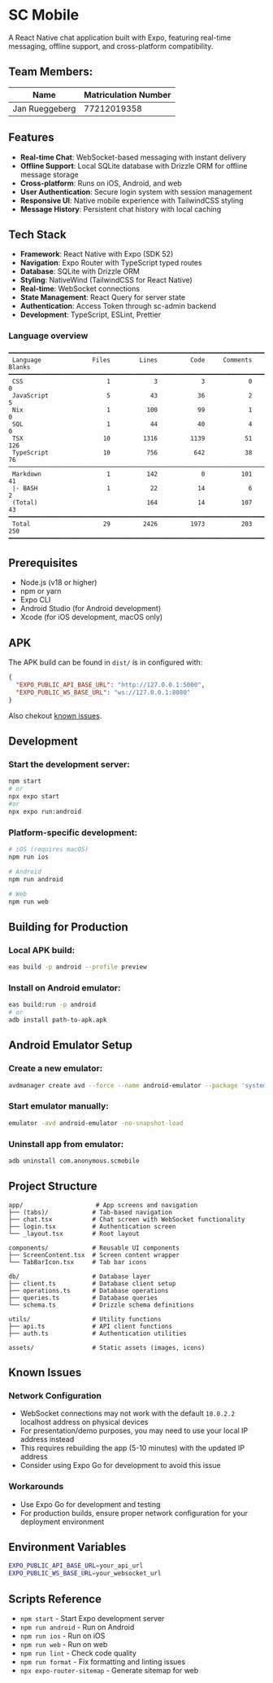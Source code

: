 # SC Mobile
A React Native chat application built with Expo, featuring real-time messaging, offline support, and cross-platform compatibility.

## Team Members:
| Name | Matriculation Number |
|------|---------------------|
| Jan Rueggeberg | 77212019358 |

## Features

- **Real-time Chat**: WebSocket-based messaging with instant delivery
- **Offline Support**: Local SQLite database with Drizzle ORM for offline message storage
- **Cross-platform**: Runs on iOS, Android, and web
- **User Authentication**: Secure login system with session management
- **Responsive UI**: Native mobile experience with TailwindCSS styling
- **Message History**: Persistent chat history with local caching

## Tech Stack

- **Framework**: React Native with Expo (SDK 52)
- **Navigation**: Expo Router with TypeScript typed routes
- **Database**: SQLite with Drizzle ORM
- **Styling**: NativeWind (TailwindCSS for React Native)
- **Real-time**: WebSocket connections
- **State Management**: React Query for server state
- **Authentication**: Access Token through sc-admin backend
- **Development**: TypeScript, ESLint, Prettier

### Language overview

```
━━━━━━━━━━━━━━━━━━━━━━━━━━━━━━━━━━━━━━━━━━━━━━━━━━━━━━━━━━━━━━━━━━━━━━━━━━━━━━━━━
 Language              Files        Lines         Code     Comments       Blanks
━━━━━━━━━━━━━━━━━━━━━━━━━━━━━━━━━━━━━━━━━━━━━━━━━━━━━━━━━━━━━━━━━━━━━━━━━━━━━━━━━
 CSS                       1            3            3            0            0
 JavaScript                5           43           36            2            5
 Nix                       1          100           99            1            0
 SQL                       1           44           40            4            0
 TSX                      10         1316         1139           51          126
 TypeScript               10          756          642           38           76
─────────────────────────────────────────────────────────────────────────────────
 Markdown                  1          142            0          101           41
 |- BASH                   1           22           14            6            2
 (Total)                              164           14          107           43
━━━━━━━━━━━━━━━━━━━━━━━━━━━━━━━━━━━━━━━━━━━━━━━━━━━━━━━━━━━━━━━━━━━━━━━━━━━━━━━━━
 Total                    29         2426         1973          203          250
━━━━━━━━━━━━━━━━━━━━━━━━━━━━━━━━━━━━━━━━━━━━━━━━━━━━━━━━━━━━━━━━━━━━━━━━━━━━━━━━━

```

## Prerequisites

- Node.js (v18 or higher)
- npm or yarn
- Expo CLI
- Android Studio (for Android development)
- Xcode (for iOS development, macOS only)

## APK
The APK build can be found in `dist/` is in configured with:
``` json
{
  "EXPO_PUBLIC_API_BASE_URL": "http://127.0.0.1:5000",
  "EXPO_PUBLIC_WS_BASE_URL": "ws://127.0.0.1:8080"
}
```
Also chekout [known issues](#known-issues).

## Development

### Start the development server:

```bash
npm start
# or
npx expo start
#or
npx expo run:android
```

### Platform-specific development:

```bash
# iOS (requires macOS)
npm run ios

# Android
npm run android

# Web
npm run web
```

## Building for Production

### Local APK build:

```bash
eas build -p android --profile preview
```

### Install on Android emulator:

```bash
eas build:run -p android
# or
adb install path-to-apk.apk
```

## Android Emulator Setup

### Create a new emulator:

```bash
avdmanager create avd --force --name android-emulator --package 'system-images;android-35;google_apis_playstore_ps16k;x86_64'
```

### Start emulator manually:

```bash
emulator -avd android-emulator -no-snapshot-load
```

### Uninstall app from emulator:

```bash
adb uninstall com.anonymous.scmobile
```

## Project Structure

```
app/                    # App screens and navigation
├── (tabs)/            # Tab-based navigation
├── chat.tsx           # Chat screen with WebSocket functionality
├── login.tsx          # Authentication screen
└── _layout.tsx        # Root layout

components/            # Reusable UI components
├── ScreenContent.tsx  # Screen content wrapper
└── TabBarIcon.tsx     # Tab bar icons

db/                    # Database layer
├── client.ts          # Database client setup
├── operations.ts      # Database operations
├── queries.ts         # Database queries
└── schema.ts          # Drizzle schema definitions

utils/                 # Utility functions
├── api.ts             # API client functions
├── auth.ts            # Authentication utilities

assets/                # Static assets (images, icons)
```

## Known Issues

### Network Configuration

- WebSocket connections may not work with the default `10.0.2.2` localhost address on physical devices
- For presentation/demo purposes, you may need to use your local IP address instead
- This requires rebuilding the app (5-10 minutes) with the updated IP address
- Consider using Expo Go for development to avoid this issue

### Workarounds

- Use Expo Go for development and testing
- For production builds, ensure proper network configuration for your deployment environment

## Environment Variables

```bash
EXPO_PUBLIC_API_BASE_URL=your_api_url
EXPO_PUBLIC_WS_BASE_URL=your_websocket_url
```

## Scripts Reference

- `npm start` - Start Expo development server
- `npm run android` - Run on Android
- `npm run ios` - Run on iOS
- `npm run web` - Run on web
- `npm run lint` - Check code quality
- `npm run format` - Fix formatting and linting issues
- `npx expo-router-sitemap` - Generate sitemap for web

